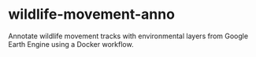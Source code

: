# wildlife-movement-anno
Annotate wildlife movement tracks with environmental layers from Google Earth Engine using a Docker workflow. 
